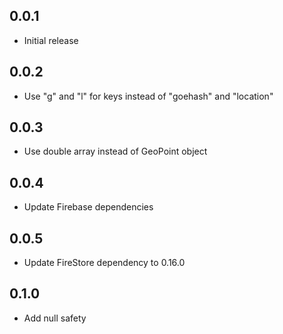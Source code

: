 ## 0.0.1

* Initial release

## 0.0.2

* Use "g" and "l" for keys instead of "goehash" and "location"

## 0.0.3

* Use double array instead of GeoPoint object

## 0.0.4

* Update Firebase dependencies

## 0.0.5

* Update FireStore dependency to 0.16.0

## 0.1.0

* Add null safety